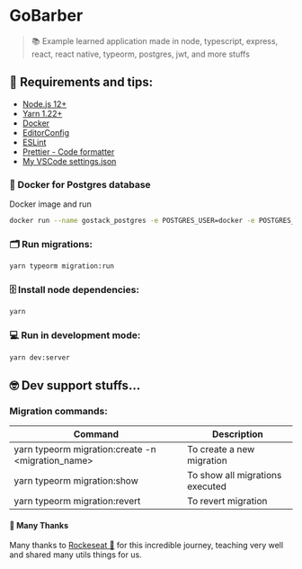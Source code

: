 # GoBarber

> 📚 Example learned application made in node, typescript, express, react, react native, typeorm, postgres, jwt, and more stuffs

## 📌 Requirements and tips:

- [Node.js 12+](https://nodejs.org/en/)
- [Yarn 1.22+](https://yarnpkg.com/)
- [Docker](https://docs.docker.com/docker-for-windows/install/)
- [EditorConfig](https://marketplace.visualstudio.com/items?itemName=EditorConfig.EditorConfig)
- [ESLint](https://marketplace.visualstudio.com/items?itemName=dbaeumer.vscode-eslint)
- [Prettier - Code formatter](https://marketplace.visualstudio.com/items?itemName=esbenp.prettier-vscod)
- [My VSCode settings.json](https://gist.github.com/rafaelpivatto/b4d77ca681941d68ceed6f1c7ca12c3f)

### 🐳 Docker for Postgres database

Docker  image and run
```bash
docker run --name gostack_postgres -e POSTGRES_USER=docker -e POSTGRES_PASSWORD=docker -p 5432:5432 -d postgres
```

### 🗂 Run migrations:

```bash
yarn typeorm migration:run
```

### 🗄 Install node dependencies:

```bash
yarn
```

### 💻 Run in development mode:

```bash
yarn dev:server
```

## 🤓 Dev support stuffs...

### Migration commands:

| Command | Description |
| ------- | ----------- |
| yarn typeorm migration:create -n <migration_name> | To create a new migration |
| yarn typeorm migration:show | To show all migrations executed |
| yarn typeorm migration:revert | To revert migration |


#### 🎉 Many Thanks

Many thanks to [Rockeseat 🚀](https://rocketseat.com.br/) for this incredible journey, teaching very well and shared many utils things for us.
